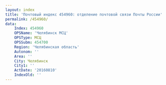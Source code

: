 ```yaml
---
layout: index
title: 'Почтовый индекс 454960: отделение почтовой связи Почты России'
permalink: /454960/
data:
    Index: 454960
    OPSName: 'Челябинск МСЦ'
    OPSType: МСЦ
    OPSSubm: 454700
    Region: 'Челябинская область'
    Autonom: ''
    Area: ''
    City: Челябинск
    City1: ''
    ActDate: '20160810'
    IndexOld: ''
---
```

